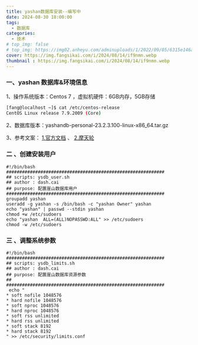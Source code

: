 ```yaml
---
title: yashan数据库安装--编写中
date: 2024-08-30 18:00:00
tags:
  - 数据库
categories:
  - 技术 
# top_img: false
# top_img: https://img02.anheyu.com/adminuploads/1/2022/09/05/6315e146a8bbd.webp
cover: https://img.fangsikai.com/i/2024/08/14/if9nmn.webp
thumbnail : https://img.fangsikai.com/i/2024/08/14/if9nmn.webp
---
```


### 一、yashan 数据库&环境信息


1、操作系统版本：Centos 7  ，虚拟机硬件：6GB内存，5GB存储
``` bash
[fang@localhost ~]$ cat /etc/centos-release
CentOS Linux release 7.9.2009 (Core)

```

2、数据库版本：yashandb-personal-23.2.3.100-linux-x86_64.tar.gz

3、参考文案：
[1.官方文档](https://doc.yashandb.com/yashandb/23.2/zh/%E5%BF%AB%E9%80%9F%E4%B8%8A%E6%89%8B/%E5%AE%89%E8%A3%85%E9%83%A8%E7%BD%B2/%E5%AE%89%E8%A3%85%E5%89%8D%E5%87%86%E5%A4%87/%E5%AE%89%E8%A3%85%E5%89%8D%E5%87%86%E5%A4%87.html) 、
[2.摩天轮](https://www.modb.pro/db/1819289732116996096)


### 二 、创建安装用户
``` shell
#!/bin/bash
############################################################
## scripts: ysdb_user.sh
## author : dash.cai
## purpose: 配置崖山数据库用户           
############################################################
groupadd yashan
useradd -g yashan -s /bin/bash -c "yashan Owner" yashan
echo "yashan" | passwd --stdin yashan
chmod +w /etc/sudoers
echo "yashan  ALL=(ALL)NOPASSWD:ALL" >> /etc/sudoers
chmod -w /etc/sudoers
```

### 三 、调整系统参数

``` shell
#!/bin/bash
############################################################
## scripts: ysdb_limits.sh
## author : dash.cai
## purpose: 配置崖山数据库资源参数
##           
############################################################
 echo "
* soft nofile 1048576
* hard nofile 1048576
* soft nproc 1048576
* hard nproc 1048576
* soft rss unlimited
* hard rss unlimited
* soft stack 8192
* hard stack 8192
" >> /etc/security/limits.conf

```
